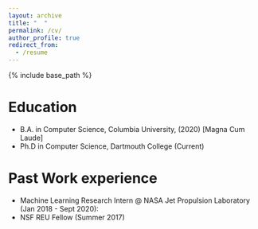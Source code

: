 ```yaml
---
layout: archive
title: "  "
permalink: /cv/
author_profile: true
redirect_from:
  - /resume
---
```


{% include base_path %}

Education
======
- B.A. in Computer Science, Columbia University, (2020) \[Magna Cum Laude\]
- Ph.D in Computer Science, Dartmouth College (Current)

Past Work experience
======
- Machine Learning Research Intern @ NASA Jet Propulsion Laboratory (Jan 2018 - Sept 2020): 
- NSF REU Fellow (Summer 2017)
  
